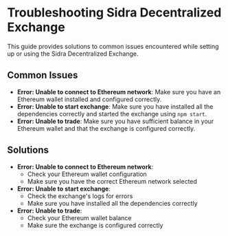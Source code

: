 # Troubleshooting Sidra Decentralized Exchange

This guide provides solutions to common issues encountered while setting up or using the Sidra Decentralized Exchange.

## Common Issues

* **Error: Unable to connect to Ethereum network**: Make sure you have an Ethereum wallet installed and configured correctly.
* **Error: Unable to start exchange**: Make sure you have installed all the dependencies correctly and started the exchange using `npm start`.
* **Error: Unable to trade**: Make sure you have sufficient balance in your Ethereum wallet and that the exchange is configured correctly.

## Solutions

* **Error: Unable to connect to Ethereum network**:
	+ Check your Ethereum wallet configuration
	+ Make sure you have the correct Ethereum network selected
* **Error: Unable to start exchange**:
	+ Check the exchange's logs for errors
	+ Make sure you have installed all the dependencies correctly
* **Error: Unable to trade**:
	+ Check your Ethereum wallet balance
	+ Make sure the exchange is configured correctly
